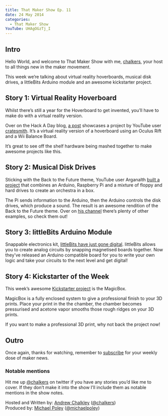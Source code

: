 ```yaml
---
title: That Maker Show Ep. 11
date: 24 May 2014
categories: 
  - That Maker Show
YouTube: UHAgOGzTj_I
---
```

## Intro

Hello World, and welcome to That Maker Show with me, [chalkers](https://twitter.com/chalkers), your host to all things new in the maker movement.

This week we’re talking about virtual reality hoverboards, musical disk drives, a littleBits Arduino module and an awesome kickstarter project.

## Story 1: Virtual Reality Hoverboard

Whilst there’s still a year for the Hoverboard to get invented, you’ll have to make do with a virtual reality version.

Over on the Hack A Day blog, [a post](http://hackaday.com/2014/05/22/oculus-rift-and-wii-balance-board-make-hoverboards-a-virtual-reality/) showcases a project by YouTube user [cratesmith](https://www.youtube.com/user/cratesmith). It’s a virtual reality version of a hoverboard using an Oculus Rift and a Wii Balance Board.

It’s great to see off the shelf hardware being mashed together to make awesome projects like this.

## Story 2: Musical Disk Drives

Sticking with the Back to the Future theme, YouTube user Arganalth [built a project](http://www.raspberrypi.org/back-to-the-future-played-by-disk-drives/) that combines an Arduino, Raspberry Pi and a mixture of floppy and hard drives to create an orchestra in a box.

The Pi sends information to the Arduino, then the Arduino controls the disk drives, which produce a sound. The result is an awesome rendition of the Back to the Future theme. Over on [his channel](https://www.youtube.com/channel/UCJ6wyBL1woclgGIfJdsUjbw) there’s plenty of other examples, so check them out!

## Story 3: littleBits Arduino Module

Snappable electronics kit, [littleBits have just gone digital](http://littlebits.cc/tips-tricks-arduino-module). littleBits allows you to create analog circuits by snapping magnetised boards together. Now they’ve released an Arduino compatible board for you to write your own logic and take your circuits to the next level and get digital!



## Story 4: Kickstarter of the Week

This week’s awesome [Kickstarter project](https://www.kickstarter.com/projects/magicbox/magicbox-magically-finish-your-3d-prints?ref=discovery) is the MagicBox.

MagicBox is a fully enclosed system to give a professional finish to your 3D prints. Place your print in the the chamber, the chamber becomes pressurised and acetone vapor smooths those rough ridges on your 3D prints. 

If you want to make a professional 3D print, why not back the project now!

## Outro

Once again, thanks for watching, remember to [subscribe](http://www.youtube.com/user/thatmakershow) for your weekly dose of maker news. 

### Notable mentions

Hit me up [@chalkers](https://twitter.com/chalkers) on twitter if you have any stories you’d like me to cover. If they don’t make it into the show I’ll include them as notable mentions in the show notes.

Hosted and Written by: [Andrew Chalkley](http://forefront.io) ([@chalkers](https://twitter.com/chalkers))  
Produced by: [Michael Poley](http://michaelpoley.com) ([@michaelpoley](https://twitter.com/michaelpoley))